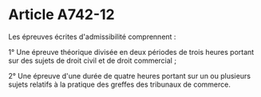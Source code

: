 # Article A742-12

Les épreuves écrites d'admissibilité comprennent :

1° Une épreuve théorique divisée en deux périodes de trois heures portant sur des sujets de droit civil et de droit commercial ;

2° Une épreuve d'une durée de quatre heures portant sur un ou plusieurs sujets relatifs à la pratique des greffes des tribunaux de commerce.
